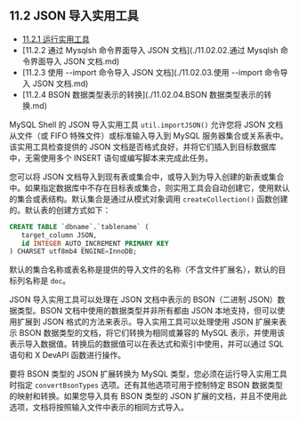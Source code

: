 ## 11.2 JSON 导入实用工具

- [11.2.1 运行实用工具](./11.02.01.运行实用工具.md)
- [11.2.2 通过 Mysqlsh 命令界面导入 JSON 文档](./11.02.02.通过 Mysqlsh 命令界面导入 JSON 文档.md)
- [11.2.3 使用 --import 命令导入 JSON 文档](./11.02.03.使用 --import 命令导入 JSON 文档.md)
- [11.2.4 BSON 数据类型表示的转换](./11.02.04.BSON 数据类型表示的转换.md)

MySQL Shell 的 JSON 导入实用工具 `util.importJSON()` 允许您将 JSON 文档从文件（或 FIFO 特殊文件）或标准输入导入到 MySQL 服务器集合或关系表中。该实用工具检查提供的 JSON 文档是否格式良好，并将它们插入到目标数据库中，无需使用多个 INSERT 语句或编写脚本来完成此任务。

您可以将 JSON 文档导入到现有表或集合中，或导入到为导入创建的新表或集合中。如果指定数据库中不存在目标表或集合，则实用工具会自动创建它，使用默认的集合或表结构。默认集合是通过从模式对象调用 `createCollection()` 函数创建的。默认表的创建方式如下：

```sql
CREATE TABLE `dbname`.`tablename` (
   target_column JSON,
   id INTEGER AUTO_INCREMENT PRIMARY KEY 
) CHARSET utf8mb4 ENGINE=InnoDB;
```

默认的集合名称或表名称是提供的导入文件的名称（不含文件扩展名），默认的目标列名称是 `doc`。

JSON 导入实用工具可以处理在 JSON 文档中表示的 BSON（二进制 JSON）数据类型。BSON 文档中使用的数据类型并非所有都由 JSON 本地支持，但可以使用扩展到 JSON 格式的方法来表示。导入实用工具可以处理使用 JSON 扩展来表示 BSON 数据类型的文档，将它们转换为相同或兼容的 MySQL 表示，并使用该表示导入数据值。转换后的数据值可以在表达式和索引中使用，并可以通过 SQL 语句和 X DevAPI 函数进行操作。

要将 BSON 类型的 JSON 扩展转换为 MySQL 类型，您必须在运行导入实用工具时指定 `convertBsonTypes` 选项。还有其他选项可用于控制特定 BSON 数据类型的映射和转换。如果您导入具有 BSON 类型的 JSON 扩展的文档，并且不使用此选项，文档将按照输入文件中表示的相同方式导入。